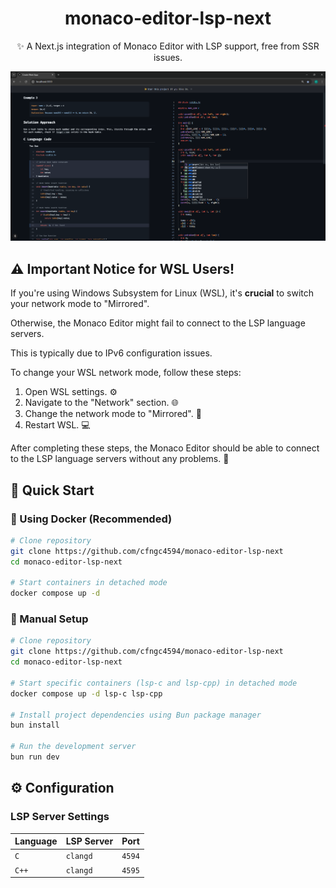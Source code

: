 <div align="center">

# monaco-editor-lsp-next

✨ A Next.js integration of Monaco Editor with LSP support, free from SSR issues.

![demo](demo.png)

</div>

## ⚠️ Important Notice for WSL Users!

If you're using Windows Subsystem for Linux (WSL), it's **crucial** to switch your network mode to "Mirrored".

Otherwise, the Monaco Editor might fail to connect to the LSP language servers.

This is typically due to IPv6 configuration issues.

To change your WSL network mode, follow these steps:

1. Open WSL settings. ⚙️
2. Navigate to the "Network" section. 🌐
3. Change the network mode to "Mirrored". 🔄
4. Restart WSL. 💻

After completing these steps, the Monaco Editor should be able to connect to the LSP language servers without any problems. 🎉

## 🚀 Quick Start

### 🐳 Using Docker (Recommended)

```sh
# Clone repository
git clone https://github.com/cfngc4594/monaco-editor-lsp-next
cd monaco-editor-lsp-next

# Start containers in detached mode
docker compose up -d
```

### 🔧 Manual Setup

```sh
# Clone repository
git clone https://github.com/cfngc4594/monaco-editor-lsp-next
cd monaco-editor-lsp-next

# Start specific containers (lsp-c and lsp-cpp) in detached mode
docker compose up -d lsp-c lsp-cpp

# Install project dependencies using Bun package manager
bun install

# Run the development server
bun run dev
```

## ⚙️ Configuration

### LSP Server Settings

|  **Language**  |  **LSP Server**  |  **Port**  |
|----------------|------------------|------------|
| `C`            | `clangd`         | `4594`     |
| `C++`          | `clangd`         | `4595`     |
